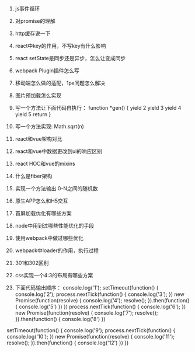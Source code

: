 1. js事件循环
2. 对promise的理解
3. http缓存说一下
4. react中key的作用，不写key有什么影响
5. react setState是同步还是异步，怎么让变成同步
6. webpack Plugin插件怎么写
7. 移动端怎么做的适配，1px问题怎么解决
8. 图片预加载怎么实现
9. 写一个方法让下面代码自执行：
function *gen() {
		yield 2
		yield 3
		yield 4
		yield 5
		return
	}
10. 写一个方法实现: Math.sqrt(n)


1. react和vue架构对比
2. react和vue中数据更改到ui的响应区别
3. react HOC和vue的mixins
4. 什么是fiber架构
5. 实现一个方法输出 0-N之间的随机数
6. 原生APP怎么和H5交互
7. 首屏加载优化有哪些方案
8. node中用到过哪些性能优化的手段
9. 使用webpack中做过哪些优化
10. webpack中loader的作用，执行过程
11. 301和302区别
11. css实现一个4:3的布局有哪些方案
12. 下面代码输出顺序：
console.log('1'); 
 setTimeout(function() { 
     console.log('2');
     process.nextTick(function() {
         console.log('3');
     })
     new Promise(function(resolve) {
         console.log('4');
        resolve();
    }).then(function() {
        console.log('5')
    })
})
process.nextTick(function() { 
    console.log('6'); 
})
new Promise(function(resolve) { 
    console.log('7'); 
    resolve();
}).then(function() {
    console.log('8') 
})

setTimeout(function() { 
    console.log('9');
    process.nextTick(function() { 
        console.log('10');
    })
    new Promise(function(resolve) {
        console.log('11');
        resolve();
    }).then(function() {
        console.log('12') 
    })
})

